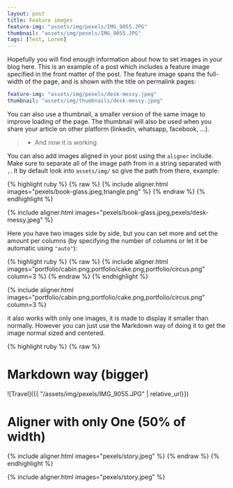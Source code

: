 ```yaml
---
layout: post
title: Feature images
feature-img: "assets/img/pexels/IMG_9055.JPG"
thumbnail: "assets/img/pexels/IMG_9055.JPG"
tags: [Test, Lorem]
---
```


Hopefully you will find enough information about how to set images in your blog here.
This is an example of a post which includes a feature image specified in the front matter of the post. 
The feature image spans the full-width of the page, and is shown with the title on permalink pages:

```yaml
feature-img: "assets/img/pexels/desk-messy.jpeg"
thumbnail: "assets/img/thumbnails/desk-messy.jpeg" 
```

You can also use a thumbnail, a smaller version of the same image to improve loading of the page.
The thumbnail will also be used when you share your article on other platform (linkedin, whatsapp, facebook, ...).

>  - And now it is working

You can also add images aligned in your post using the `aligner` include.
Make sure to separate all of the image path from in a string separated with `,`.
It by default look into `assets/img/` so give the path from there, example:

{% highlight ruby %}
{% raw %}
{% include aligner.html images="pexels/book-glass.jpeg,triangle.png" %}
{% endraw %}
{% endhighlight %}

{% include aligner.html images="pexels/book-glass.jpeg,pexels/desk-messy.jpeg" %}


Here you have two images side by side, but you can set more and set the amount per columns 
(by specifying the number of columns or let it be automatic using `"auto"`):

{% highlight ruby %}
{% raw %}
{% include aligner.html images="portfolio/cabin.png,portfolio/cake.png,portfolio/circus.png" column=3 %}
{% endraw %}
{% endhighlight %}

{% include aligner.html images="portfolio/cabin.png,portfolio/cake.png,portfolio/circus.png" column=3 %}

it also works with only one images, it is made to display it smaller than normally.
However you can just use the Markdown way of doing it to get the image normal sized and centered.

{% highlight ruby %}
{% raw %}
# Markdown way (bigger)
![Travel]({{ "/assets/img/pexels/IMG_9055.JPG" | relative_url}})
# Aligner with only One (50% of width)
{% include aligner.html images="pexels/story.jpeg" %}
{% endraw %}
{% endhighlight %}

{% include aligner.html images="pexels/story.jpeg" %}
